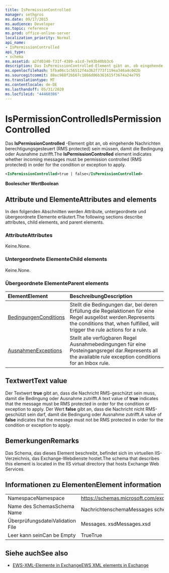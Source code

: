 ```yaml
---
title: IsPermissionControlled
manager: sethgros
ms.date: 09/17/2015
ms.audience: Developer
ms.topic: reference
ms.prod: office-online-server
localization_priority: Normal
api_name:
- IsPermissionControlled
api_type:
- schema
ms.assetid: a2fd0340-f31f-4389-a1cd-7e93b40bb3c6
description: Das IsPermissionControlled-Element gibt an, ob eingehende Nachrichten berechtigungsgesteuert (RMS protected) sein müssen, damit die Bedingung oder Ausnahme zutrifft.
ms.openlocfilehash: 5fba06c1c56512f4a362f773f119ea346a4c0d2b
ms.sourcegitcommit: 88ec988f2bb67c1866d06b361615f3674a24e795
ms.translationtype: MT
ms.contentlocale: de-DE
ms.lasthandoff: 05/31/2020
ms.locfileid: "44460386"
---
```

# <a name="ispermissioncontrolled"></a><span data-ttu-id="fe1e2-103">IsPermissionControlled</span><span class="sxs-lookup"><span data-stu-id="fe1e2-103">IsPermissionControlled</span></span>

<span data-ttu-id="fe1e2-104">Das **IsPermissionControlled** -Element gibt an, ob eingehende Nachrichten berechtigungsgesteuert (RMS protected) sein müssen, damit die Bedingung oder Ausnahme zutrifft.</span><span class="sxs-lookup"><span data-stu-id="fe1e2-104">The **IsPermissionControlled** element indicates whether incoming messages must be permission controlled (RMS protected) in order for the condition or exception to apply.</span></span> 
  
```XML
<IsPermissionControlled>true | false</IsPermissionControlled>
```

 <span data-ttu-id="fe1e2-105">**Boolescher Wert**</span><span class="sxs-lookup"><span data-stu-id="fe1e2-105">**Boolean**</span></span>
## <a name="attributes-and-elements"></a><span data-ttu-id="fe1e2-106">Attribute und Elemente</span><span class="sxs-lookup"><span data-stu-id="fe1e2-106">Attributes and elements</span></span>

<span data-ttu-id="fe1e2-107">In den folgenden Abschnitten werden Attribute, untergeordnete und übergeordnete Elemente erläutert.</span><span class="sxs-lookup"><span data-stu-id="fe1e2-107">The following sections describe attributes, child elements, and parent elements.</span></span>
  
### <a name="attributes"></a><span data-ttu-id="fe1e2-108">Attribute</span><span class="sxs-lookup"><span data-stu-id="fe1e2-108">Attributes</span></span>

<span data-ttu-id="fe1e2-109">Keine.</span><span class="sxs-lookup"><span data-stu-id="fe1e2-109">None.</span></span>
  
### <a name="child-elements"></a><span data-ttu-id="fe1e2-110">Untergeordnete Elemente</span><span class="sxs-lookup"><span data-stu-id="fe1e2-110">Child elements</span></span>

<span data-ttu-id="fe1e2-111">Keine.</span><span class="sxs-lookup"><span data-stu-id="fe1e2-111">None.</span></span>
  
### <a name="parent-elements"></a><span data-ttu-id="fe1e2-112">Übergeordnete Elemente</span><span class="sxs-lookup"><span data-stu-id="fe1e2-112">Parent elements</span></span>

|<span data-ttu-id="fe1e2-113">**Element**</span><span class="sxs-lookup"><span data-stu-id="fe1e2-113">**Element**</span></span>|<span data-ttu-id="fe1e2-114">**Beschreibung**</span><span class="sxs-lookup"><span data-stu-id="fe1e2-114">**Description**</span></span>|
|:-----|:-----|
|[<span data-ttu-id="fe1e2-115">Bedingungen</span><span class="sxs-lookup"><span data-stu-id="fe1e2-115">Conditions</span></span>](conditions.md) <br/> |<span data-ttu-id="fe1e2-116">Stellt die Bedingungen dar, bei deren Erfüllung die Regelaktionen für eine Regel ausgelöst werden.</span><span class="sxs-lookup"><span data-stu-id="fe1e2-116">Represents the conditions that, when fulfilled, will trigger the rule actions for a rule.</span></span>  <br/> |
|[<span data-ttu-id="fe1e2-117">Ausnahmen</span><span class="sxs-lookup"><span data-stu-id="fe1e2-117">Exceptions</span></span>](exceptions.md) <br/> |<span data-ttu-id="fe1e2-118">Stellt alle verfügbaren Regel Ausnahmebedingungen für eine Posteingangsregel dar.</span><span class="sxs-lookup"><span data-stu-id="fe1e2-118">Represents all the available rule exception conditions for an Inbox rule.</span></span>  <br/> |
   
## <a name="text-value"></a><span data-ttu-id="fe1e2-119">Textwert</span><span class="sxs-lookup"><span data-stu-id="fe1e2-119">Text value</span></span>

<span data-ttu-id="fe1e2-120">Der Textwert **true** gibt an, dass die Nachricht RMS-geschützt sein muss, damit die Bedingung oder Ausnahme zutrifft.</span><span class="sxs-lookup"><span data-stu-id="fe1e2-120">A text value of **true** indicates that the message must be RMS protected in order for the condition or exception to apply.</span></span> <span data-ttu-id="fe1e2-121">Der Wert **false** gibt an, dass die Nachricht nicht RMS-geschützt sein darf, damit die Bedingung oder Ausnahme zutrifft.</span><span class="sxs-lookup"><span data-stu-id="fe1e2-121">A value of **false** indicates that the message must not be RMS protected in order for the condition or exception to apply.</span></span> 
  
## <a name="remarks"></a><span data-ttu-id="fe1e2-122">Bemerkungen</span><span class="sxs-lookup"><span data-stu-id="fe1e2-122">Remarks</span></span>

<span data-ttu-id="fe1e2-123">Das Schema, das dieses Element beschreibt, befindet sich im virtuellen IIS-Verzeichnis, das Exchange-Webdienste hostet.</span><span class="sxs-lookup"><span data-stu-id="fe1e2-123">The schema that describes this element is located in the IIS virtual directory that hosts Exchange Web Services.</span></span>
  
## <a name="element-information"></a><span data-ttu-id="fe1e2-124">Informationen zu Elementen</span><span class="sxs-lookup"><span data-stu-id="fe1e2-124">Element information</span></span>

|||
|:-----|:-----|
|<span data-ttu-id="fe1e2-125">Namespace</span><span class="sxs-lookup"><span data-stu-id="fe1e2-125">Namespace</span></span>  <br/> |https://schemas.microsoft.com/exchange/services/2006/messages  <br/> |
|<span data-ttu-id="fe1e2-126">Name des Schemas</span><span class="sxs-lookup"><span data-stu-id="fe1e2-126">Schema Name</span></span>  <br/> |<span data-ttu-id="fe1e2-127">Nachrichtenschema</span><span class="sxs-lookup"><span data-stu-id="fe1e2-127">Messages schema</span></span>  <br/> |
|<span data-ttu-id="fe1e2-128">Überprüfungsdatei</span><span class="sxs-lookup"><span data-stu-id="fe1e2-128">Validation File</span></span>  <br/> |<span data-ttu-id="fe1e2-129">Messages. xsd</span><span class="sxs-lookup"><span data-stu-id="fe1e2-129">Messages.xsd</span></span>  <br/> |
|<span data-ttu-id="fe1e2-130">Leer kann sein</span><span class="sxs-lookup"><span data-stu-id="fe1e2-130">Can be Empty</span></span>  <br/> |<span data-ttu-id="fe1e2-131">True</span><span class="sxs-lookup"><span data-stu-id="fe1e2-131">True</span></span>  <br/> |
   
## <a name="see-also"></a><span data-ttu-id="fe1e2-132">Siehe auch</span><span class="sxs-lookup"><span data-stu-id="fe1e2-132">See also</span></span>



- [<span data-ttu-id="fe1e2-133">EWS-XML-Elemente in Exchange</span><span class="sxs-lookup"><span data-stu-id="fe1e2-133">EWS XML elements in Exchange</span></span>](ews-xml-elements-in-exchange.md)

